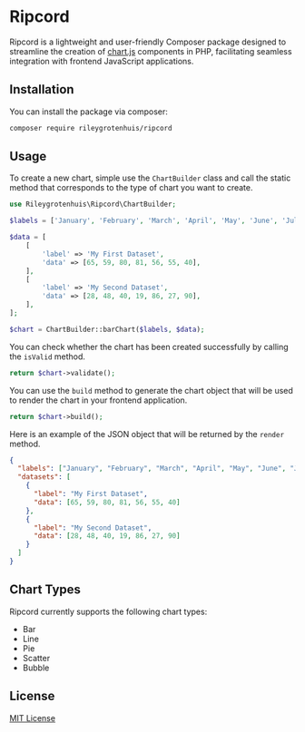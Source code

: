 # Ripcord

Ripcord is a lightweight and user-friendly Composer package designed to streamline the creation of [chart.js](https://www.chartjs.org/) components in PHP, facilitating seamless integration with frontend JavaScript applications.

## Installation

You can install the package via composer:

```bash
composer require rileygrotenhuis/ripcord
```

## Usage

To create a new chart, simple use the `ChartBuilder` class and call the static method that corresponds to the type of chart you want to create.

```php
use Rileygrotenhuis\Ripcord\ChartBuilder;

$labels = ['January', 'February', 'March', 'April', 'May', 'June', 'July'];

$data = [
    [
        'label' => 'My First Dataset',
        'data' => [65, 59, 80, 81, 56, 55, 40],
    ],
    [
        'label' => 'My Second Dataset',
        'data' => [28, 48, 40, 19, 86, 27, 90],
    ],
];

$chart = ChartBuilder::barChart($labels, $data);
```

You can check whether the chart has been created successfully by calling the `isValid` method.

```php
return $chart->validate();
```

You can use the `build` method to generate the chart object that will be used to render the chart in your frontend application.

```php
return $chart->build();
```

Here is an example of the JSON object that will be returned by the `render` method.

```json
{
  "labels": ["January", "February", "March", "April", "May", "June", "July"],
  "datasets": [
    {
      "label": "My First Dataset",
      "data": [65, 59, 80, 81, 56, 55, 40]
    },
    {
      "label": "My Second Dataset",
      "data": [28, 48, 40, 19, 86, 27, 90]
    }
  ]
}
```

## Chart Types

Ripcord currently supports the following chart types:

- Bar
- Line
- Pie
- Scatter
- Bubble

## License

[MIT License](LICENSE.txt)
